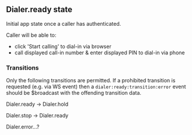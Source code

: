 ## Dialer.ready state

Initial app state once a caller has authenticated.

Caller will be able to:
- click 'Start calling' to dial-in via browser
- call displayed call-in number & enter displayed PIN to dial-in via phone

### Transitions

Only the following transitions are permitted. If a prohibited transition is requested (e.g. via WS event) then a `dialer:ready:transition:error` event should be $broadcast with the offending transition data.

Dialer.ready -> Dialer.hold

Dialer.stop  -> Dialer.ready

Dialer.error...?
